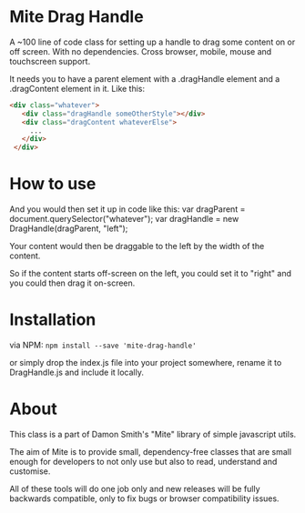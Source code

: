 Mite Drag Handle
================

A ~100 line of code class for setting up a handle to drag some content on or off
screen. With no dependencies. Cross browser, mobile, mouse and touchscreen support.

It needs you to have a parent element with a .dragHandle element and a .dragContent
element in it. Like this:

```HTML
<div class="whatever">
   <div class="dragHandle someOtherStyle"></div>
   <div class="dragContent whateverElse">
     ...
   </div>
 </div>
 ```

 How to use
 ==========

And you would then set it up in code like this:
var dragParent = document.querySelector("whatever");
var dragHandle = new DragHandle(dragParent, "left");

Your content would then be draggable to the left by the width of the content.

So if the content starts off-screen on the left, you could set it to "right" and
you could then drag it on-screen.

Installation
============

via NPM:
`npm install --save 'mite-drag-handle'`

or simply drop the index.js file into your project somewhere, rename it
to DragHandle.js and include it locally.

About
=====

This class is a part of Damon Smith's "Mite" library of simple javascript utils.

The aim of Mite is to provide small, dependency-free classes that are small enough
for developers to not only use but also to read, understand and customise.

All of these tools will do one job only and new releases will be fully backwards
compatible, only to fix bugs or browser compatibility issues.

